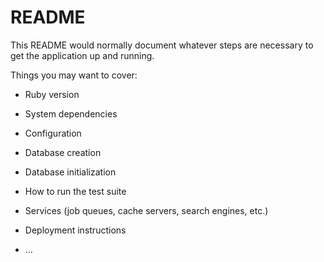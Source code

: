 # README



This README would normally document whatever steps are necessary to get the
application up and running.

Things you may want to cover:

* Ruby version

* System dependencies

* Configuration



* Database creation

* Database initialization


* How to run the test suite

* Services (job queues, cache servers, search engines, etc.)

* Deployment instructions

* ...
